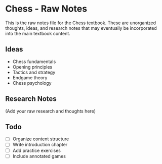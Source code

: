 # Chess - Raw Notes

This is the raw notes file for the Chess textbook. These are unorganized thoughts, ideas, and research notes that may eventually be incorporated into the main textbook content.

## Ideas

* Chess fundamentals
* Opening principles
* Tactics and strategy
* Endgame theory
* Chess psychology

## Research Notes

(Add your raw research and thoughts here)

## Todo

- [ ] Organize content structure
- [ ] Write introduction chapter
- [ ] Add practice exercises
- [ ] Include annotated games
